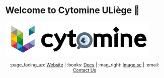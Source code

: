 # Welcome to Cytomine ULiège :wave:

![Cytomine ULiège](https://github.com/Cytomine-ULiege/.github/blob/main/images/cytomine-uliege-logo.png)

<div align="center">
:page_facing_up: <a href="https://uliege.cytomine.org/">Website</a> | :books: <a href="https://doc.uliege.cytomine.org/">Docs</a> | :mag_right: <a href="https://forum.image.sc/tag/cytomine">Image.sc</a> | :email: <a href="mailto:uliege@cytomine.org">Contact Us</a>
</div>
